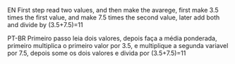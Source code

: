 EN
First step read two values, and then make the avarege, first make 3.5 times the first value, and make 7.5 times the second value, later add both and divide by (3.5+7.5)=11

PT-BR
Primeiro passo leia dois valores, depois faça a média ponderada, primeiro multiplica o primeiro valor por 3.5, e multiplique a segunda variavel por 7.5, depois some os dois valores e divida por (3.5+7.5)=11